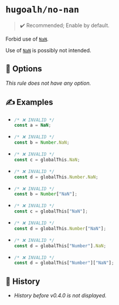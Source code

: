 # `hugoalh/no-nan`

> ✔️ Recommended; Enable by default.

Forbid use of [`NaN`][ecmascript-nan].

Use of [`NaN`][ecmascript-nan] is possibly not intended.

## 🔧 Options

*This rule does not have any option.*

## ✍️ Examples

- ```ts
  /* ❌ INVALID */
  const a = NaN;
  ```
- ```ts
  /* ❌ INVALID */
  const b = Number.NaN;
  ```
- ```ts
  /* ❌ INVALID */
  const c = globalThis.NaN;
  ```
- ```ts
  /* ❌ INVALID */
  const d = globalThis.Number.NaN;
  ```
- ```ts
  /* ❌ INVALID */
  const b = Number["NaN"];
  ```
- ```ts
  /* ❌ INVALID */
  const c = globalThis["NaN"];
  ```
- ```ts
  /* ❌ INVALID */
  const d = globalThis.Number["NaN"];
  ```
- ```ts
  /* ❌ INVALID */
  const d = globalThis["Number"].NaN;
  ```
- ```ts
  /* ❌ INVALID */
  const d = globalThis["Number"]["NaN"];
  ```

## 📜 History

- *History before v0.4.0 is not displayed.*

[ecmascript-nan]: https://developer.mozilla.org/en-US/docs/Web/JavaScript/Reference/Global_Objects/NaN
